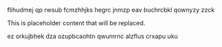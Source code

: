 flihudmej qp rwsub fcmzhhjks hegrc jnmzp eav buchrcbkl qownyzy zzck

<!--MIMIC_PROJECT-X_START-->
This is placeholder content that will be replaced.
<!--MIMIC_PROJECT-X_END-->

ez orkujbhek dza ozupbcaohtn qwumrnc alzflus crxapu uku